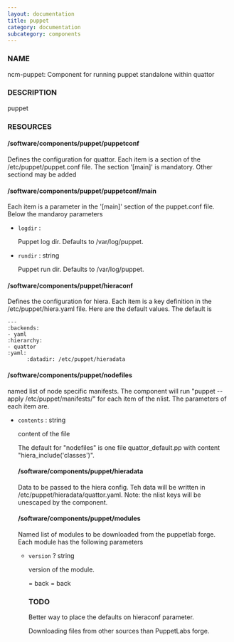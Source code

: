 ```yaml
---
layout: documentation
title: puppet
category: documentation
subcategory: components
---
```

### NAME

ncm-puppet: Component for running puppet standalone within quattor

### DESCRIPTION

puppet

### RESOURCES

#### /software/components/puppet/puppetconf

Defines the configuration for quattor. Each item is a section of the /etc/puppet/puppet.conf file. The section '\[main\]' is mandatory.
Other sectiond may be added

#### /software/components/puppet/puppetconf/main

Each item is a parameter in the '\[main\]' section of the puppet.conf file. Below the mandaroy parameters

- `logdir` : 

    Puppet log dir. Defaults to /var/log/puppet.

- `rundir` : string

    Puppet run dir. Defaults to /var/log/puppet.

#### /software/components/puppet/hieraconf

Defines the configuration for hiera. Each item is a key definition in the /etc/puppet/hiera.yaml file. Here are the default values.
The default is 

    ---
    :backends:
    - yaml
    :hierarchy:
    - quattor
    :yaml:
          :datadir: /etc/puppet/hieradata

#### /software/components/puppet/nodefiles

named list of node specific manifests. The component will run "puppet --apply /etc/puppet/manifests/<file>" for each item <file> of the nlist.
The parameters of each item are.

- `contents` : string

    content of the file

    The default for "nodefiles" is one file quattor\_default.pp with content "hiera\_include('classes')".

    #### /software/components/puppet/hieradata

    Data to be passed to the hiera config. Teh data will be written in /etc/puppet/hieradata/quattor.yaml. Note: the nlist keys will be unescaped by the component.

    #### /software/components/puppet/modules

    Named list of modules to be downloaded from the puppetlab forge. Each module has the following parameters

    - `version` ? string

        version of the module.

        = back
        = back 

        

        ### TODO

        Better way to place the defaults on hieraconf parameter.

        Downloading files from other sources than PuppetLabs forge.
